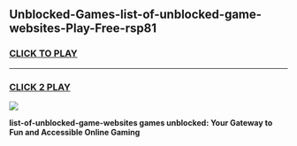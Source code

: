 
## Unblocked-Games-list-of-unblocked-game-websites-Play-Free-rsp81
<h3>
<a href="https://premium76.site?title=list-of-unblocked-game-websites&ref=20A">CLICK TO PLAY</a></h3>
<hr>

<h3>
<a href="https://premium76.site?title=list-of-unblocked-game-websites&ref=20A">CLICK 2 PLAY</a>
  
</h3>

<a href="https://premium76.site?title=list-of-unblocked-game-websites&ref=20A"><img src="https://clearcache.store/games.png"></a>


**list-of-unblocked-game-websites games unblocked: Your Gateway to Fun and Accessible Online Gaming**
